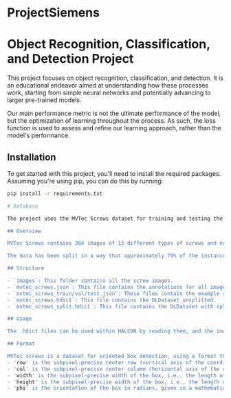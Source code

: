 # ProjectSiemens

# Object Recognition, Classification, and Detection Project 

This project focuses on object recognition, classification, and detection. It is an educational endeavor aimed at understanding how these processes work, starting from simple neural networks and potentially advancing to larger pre-trained models. 

Our main performance metric is not the ultimate performance of the model, but the optimization of learning throughout the process. As such, the loss function is used to assess and refine our learning approach, rather than the model's performance.

## Installation

To get started with this project, you'll need to install the required packages. Assuming you're using pip, you can do this by running:

```bash
pip install -r requirements.txt

# Database

The project uses the MVTec Screws dataset for training and testing the model. Here's a brief description of the dataset:

## Overview

MVTec Screws contains 384 images of 13 different types of screws and nuts on a wooden background. The objects are labeled by oriented bounding boxes and their respective category. Overall, there are 4426 such annotations.

The data has been split in a way that approximately 70% of the instances of each category are within the training split, and 15% each in the validation and test splits.

## Structure

- `images`: This folder contains all the screw images.
- `mvtec_screws.json`: This file contains the annotations for all images in COCO format.
- `mvtec_screws_train/val/test.json`: These files contain the example splits as mentioned above, in COCO format.
- `mvtec_screws.hdict`: This file contains the DLDataset unsplitted.
- `mvtec_screws_split.hdict`: This file contains the DLDataset with splits.

## Usage

The .hdict files can be used within HALCON by reading them, and the image path has to be set to the location of the images folder. For usage within HALCON, no conversion is needed as the format is also used within the deep learning based object detection of HALCON.

## Format

MVTec screws is a dataset for oriented box detection, using a format that is very similar to that of the COCO dataset. However, it includes an additional parameter to store the orientation of each box. Each box contains 5 parameters (row, col, width, height, phi), where:
- 'row' is the subpixel-precise center row (vertical axis of the coordinate system) of the box.
- 'col' is the subpixel-precise center column (horizontal axis of the coordinate system) of the box.
- 'width' is the subpixel-precise width of the box, i.e., the length of the box parallel to the orientation of the box.
- 'height' is the subpixel-precise width of the box, i.e., the length of the box perpendicular to the orientation of the box.
- 'phi' is the orientation of the box in radians, given in a mathematically positive sense and with respect to the horizontal (column) image axis.
